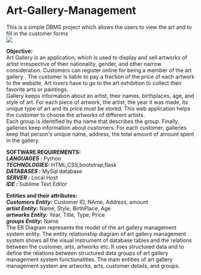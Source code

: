 # Art-Gallery-Management
This is a simple DBMS project which allows the users to view the art and to fill in the customer forms</br>
![](https://github.com/neha-duggirala/Art-Gallery-Management/blob/master/ArtGallery/screenshots/page/HomePage.png)</br>

**Objective:**</br>
Art Gallery is an application, which is used to display and sell artworks of artist irrespective of their
nationality, gender, and other narrow consideration. Customers can register online for being a member of
the art gallery . The customer is liable to pay a fraction of the price of each artwork to the website. Art
lovers have to go to the art exhibition to collect their favorite arts or paintings.</br>
Gallery keeps information about an artist, their names, birthplaces, age, and style of art. For each piece
of artwork, the artist, the year it was made, its unique type of art and its price must be stored. This web
application helps the customer to choose the artworks of different artists.</br>
Each group is identified by tha name that describes the group. Finally, galleries keep information about
customers. For each customer, galleries keep that person's unique name, address, the total amount of
amount spent in the gallery.</br>

**SOFTWARE REQUIREMENTS:**</br>
***LANGUAGES :*** Python</br>
***TECHNOLOGIES:*** HTML,CSS,bootstrap,flask</br>
***DATABASES :*** MySql database</br>
***SERVER :*** Local Host</br>
***IDE :*** Sublime Text Editor</br>

**Entities and their attributes:**</br>
***Customers Entity:*** Customer ID, NAme, Address, amount</br>
***artist Entity:*** Name, Style, BirthPlace, Age</br>
***artworks Entity:*** Year, Title, Type, Price</br>
***groups Entity:*** Name</br>
The ER Diagram represents the model of the art gallery management system entity. The entity
relationship diagram of art gallery management system shows all the visual instrument of database
tables and the relations between the customer, arts, artworks etc. It uses structured data and to define
the relations between structured data groups of art gallery management system functionalities. The main
entities of art gallery management system are artworks, arts, customer details, and groups.</br>
